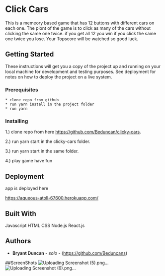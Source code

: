 # Click Cars

This is a memeory based game that has 12 buttons with different cars on each one. The piont of the game is to click as many of the cars without clicking the same one twice. if you get all 12 you win if you click the same one twice you lose. Your Topscore will be watched so good luck.

## Getting Started

These instructions will get you a copy of the project up and running on your local machine for development and testing purposes. See deployment for notes on how to deploy the project on a live system.

### Prerequisites
 
```
* clone repo from github
* run yarn install in the project folder
* run yarn  
```

### Installing

1.) clone repo from here https://github.com/Beduncan/clicky-cars.

2.) run yarn start in the clicky-cars folder.  

3.) run yarn start in the same folder.

4.) play game have fun 

## Deployment
app is deployed here

https://aqueous-atoll-67600.herokuapp.com/

## Built With

  Javascript
  HTML
  CSS 
  Node.js
  React.js

## Authors

* **Bryant Duncan** - *solo* - (https://github.com/Beduncans)

##ScreenShots 
![Uploading Screenshot (5).png…]()
![Uploading Screenshot (6).png…]()
